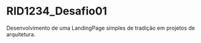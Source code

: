 # RID1234_Desafio01
Desenvolvimento de uma LandingPage simples de tradição em projetos de arquitetura.
